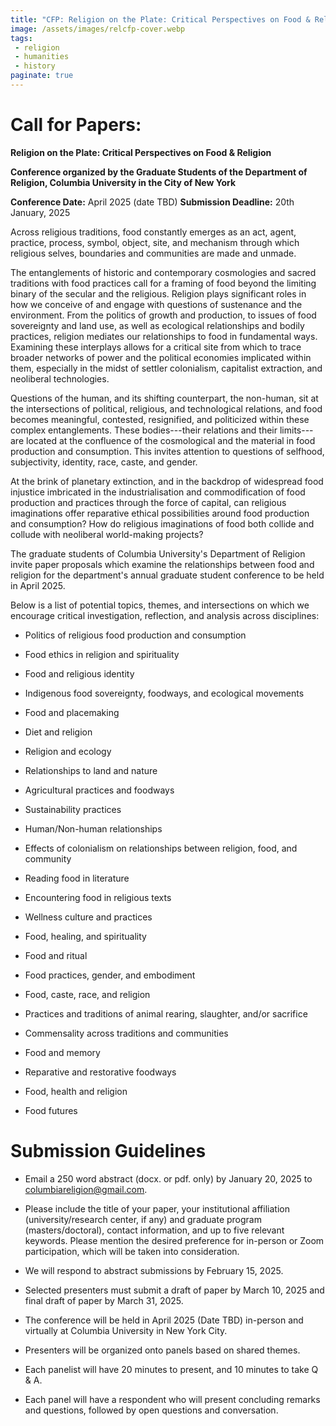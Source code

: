 ```yaml
---
title: "CFP: Religion on the Plate: Critical Perspectives on Food & Religion"
image: /assets/images/relcfp-cover.webp
tags:
 - religion
 - humanities
 - history
paginate: true 
---
```

Call for Papers:
==================

**Religion on the Plate: Critical Perspectives on Food & Religion**

**Conference organized by the Graduate Students of the Department of Religion, Columbia University in the City of New York**

**Conference Date:** April 2025 (date TBD) 
**Submission Deadline:** 20th January, 2025

Across religious traditions, food constantly emerges as an act, agent, practice, process, symbol, object, site, and mechanism through which religious selves, boundaries and communities are made and unmade.

The entanglements of historic and contemporary cosmologies and sacred traditions with food practices call for a framing of food beyond the limiting binary of the secular and the religious. Religion plays significant roles in how we conceive of and engage with questions of sustenance and the environment. From the politics of growth and production, to issues of food sovereignty and land use, as well as ecological relationships and bodily practices, religion mediates our relationships to food in fundamental ways. Examining these interplays allows for a critical site from which to trace broader networks of power and the political economies implicated within them, especially in the midst of settler colonialism, capitalist extraction, and neoliberal technologies.

Questions of the human, and its shifting counterpart, the non-human, sit at the intersections of political, religious, and technological relations, and food becomes meaningful, contested, resignified, and politicized within these complex entanglements. These bodies---their relations and their limits---are located at the confluence of the cosmological and the material in food production and consumption. This invites attention to questions of selfhood, subjectivity, identity, race, caste, and gender.

At the brink of planetary extinction, and in the backdrop of widespread food injustice imbricated in the industrialisation and commodification of food production and practices through the force of capital, can religious imaginations offer reparative ethical possibilities around food production and consumption? How do religious imaginations of food both collide and collude with neoliberal world-making projects?

The graduate students of Columbia University's Department of Religion invite paper proposals which examine the relationships between food and religion for the department's annual graduate student conference to be held in April 2025.

Below is a list of potential topics, themes, and intersections on which we encourage critical investigation, reflection, and analysis across disciplines:

* Politics of religious food production and consumption

* Food ethics in religion and spirituality

* Food and religious identity

* Indigenous food sovereignty, foodways, and ecological movements

* Food and placemaking

* Diet and religion

* Religion and ecology

* Relationships to land and nature

* Agricultural practices and foodways

* Sustainability practices

* Human/Non-human relationships

* Effects of colonialism on relationships between religion, food, and community

* Reading food in literature

* Encountering food in religious texts

* Wellness culture and practices

* Food, healing, and spirituality

* Food and ritual

* Food practices, gender, and embodiment

* Food, caste, race, and religion

* Practices and traditions of animal rearing, slaughter, and/or sacrifice

* Commensality across traditions and communities

* Food and memory

* Reparative and restorative foodways

* Food, health and religion

* Food futures

Submission Guidelines
=====================

* Email a 250 word abstract (docx. or pdf. only) by January 20, 2025 to <columbiareligion@gmail.com>.

* Please include the title of your paper, your institutional affiliation (university/research center, if any) and graduate program (masters/doctoral), contact information, and up to five relevant keywords. Please mention the desired preference for in-person or Zoom participation, which will be taken into consideration.

* We will respond to abstract submissions by February 15, 2025.

* Selected presenters must submit a draft of paper by March 10, 2025 and final draft of paper by March 31, 2025.

* The conference will be held in April 2025 (Date TBD) in-person and virtually at Columbia University in New York City.

* Presenters will be organized onto panels based on shared themes.

* Each panelist will have 20 minutes to present, and 10 minutes to take Q & A.

* Each panel will have a respondent who will present concluding remarks and questions, followed by open questions and conversation.